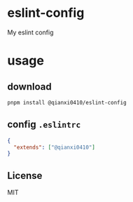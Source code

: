 # eslint-config

My eslint config

# usage

## download

```bash
pnpm install @qianxi0410/eslint-config
```

## config `.eslintrc`

```json
{
  "extends": ["@qianxi0410"]
}
```

## License

MIT
